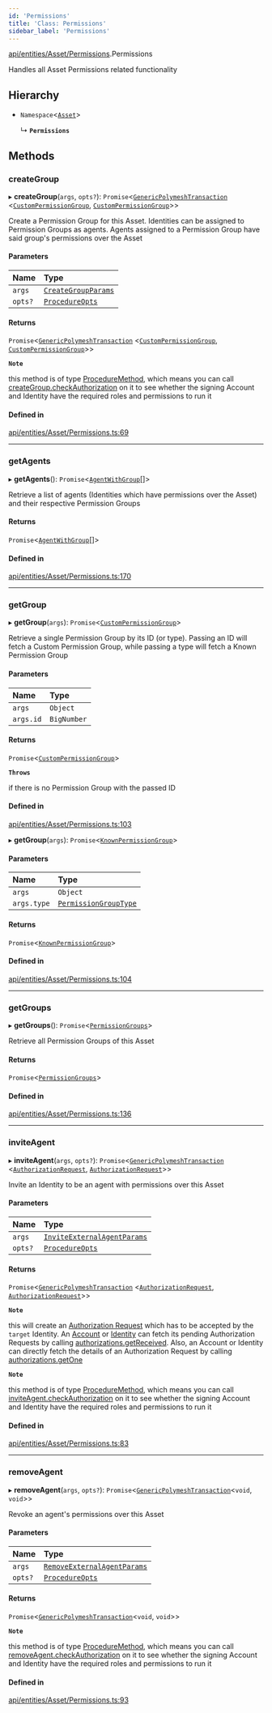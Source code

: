```yaml
---
id: 'Permissions'
title: 'Class: Permissions'
sidebar_label: 'Permissions'
---
```


[api/entities/Asset/Permissions](../../../../../modules/API/Entities/Asset/Permissions/Permissions.md).Permissions

Handles all Asset Permissions related functionality

## Hierarchy

- `Namespace`\<[`Asset`](../Asset.md)\>

  ↳ **`Permissions`**

## Methods

### createGroup

▸ **createGroup**(`args`, `opts?`): `Promise`\<[`GenericPolymeshTransaction`](../../../../../modules/Types/Types.md#genericpolymeshtransaction) \<[`CustomPermissionGroup`](../../CustomPermissionGroup/CustomPermissionGroup.md), [`CustomPermissionGroup`](../../CustomPermissionGroup/CustomPermissionGroup.md)\>\>

Create a Permission Group for this Asset. Identities can be assigned to Permission Groups as agents. Agents assigned to a Permission Group have said group's permissions over the Asset

#### Parameters

| Name    | Type                                                                                                         |
| :------ | :----------------------------------------------------------------------------------------------------------- |
| `args`  | [`CreateGroupParams`](../../../../../interfaces/API/Procedures/Types/CreateGroupParams/CreateGroupParams.md) |
| `opts?` | [`ProcedureOpts`](../../../../../interfaces/Types/ProcedureOpts/ProcedureOpts.md)                            |

#### Returns

`Promise`\<[`GenericPolymeshTransaction`](../../../../../modules/Types/Types.md#genericpolymeshtransaction) \<[`CustomPermissionGroup`](../../CustomPermissionGroup/CustomPermissionGroup.md), [`CustomPermissionGroup`](../../CustomPermissionGroup/CustomPermissionGroup.md)\>\>

**`Note`**

this method is of type [ProcedureMethod](../../../../../interfaces/Types/ProcedureMethod/ProcedureMethod.md), which means you can call [createGroup.checkAuthorization](../../../../../interfaces/Types/ProcedureMethod/ProcedureMethod.md#checkauthorization)
on it to see whether the signing Account and Identity have the required roles and permissions to run it

#### Defined in

[api/entities/Asset/Permissions.ts:69](https://github.com/PolymeshAssociation/polymesh-sdk/blob/95e180d28/src/api/entities/Asset/Permissions.ts#L69)

---

### getAgents

▸ **getAgents**(): `Promise`\<[`AgentWithGroup`](../../../../../interfaces/API/Entities/Asset/Types/AgentWithGroup/AgentWithGroup.md)[]\>

Retrieve a list of agents (Identities which have permissions over the Asset) and
their respective Permission Groups

#### Returns

`Promise`\<[`AgentWithGroup`](../../../../../interfaces/API/Entities/Asset/Types/AgentWithGroup/AgentWithGroup.md)[]\>

#### Defined in

[api/entities/Asset/Permissions.ts:170](https://github.com/PolymeshAssociation/polymesh-sdk/blob/95e180d28/src/api/entities/Asset/Permissions.ts#L170)

---

### getGroup

▸ **getGroup**(`args`): `Promise`\<[`CustomPermissionGroup`](../../CustomPermissionGroup/CustomPermissionGroup.md)\>

Retrieve a single Permission Group by its ID (or type). Passing an ID will fetch a Custom Permission Group,
while passing a type will fetch a Known Permission Group

#### Parameters

| Name      | Type        |
| :-------- | :---------- |
| `args`    | `Object`    |
| `args.id` | `BigNumber` |

#### Returns

`Promise`\<[`CustomPermissionGroup`](../../CustomPermissionGroup/CustomPermissionGroup.md)\>

**`Throws`**

if there is no Permission Group with the passed ID

#### Defined in

[api/entities/Asset/Permissions.ts:103](https://github.com/PolymeshAssociation/polymesh-sdk/blob/95e180d28/src/api/entities/Asset/Permissions.ts#L103)

▸ **getGroup**(`args`): `Promise`\<[`KnownPermissionGroup`](../../KnownPermissionGroup/KnownPermissionGroup.md)\>

#### Parameters

| Name        | Type                                                                                           |
| :---------- | :--------------------------------------------------------------------------------------------- |
| `args`      | `Object`                                                                                       |
| `args.type` | [`PermissionGroupType`](../../../../../enums/Types/PermissionGroupType/PermissionGroupType.md) |

#### Returns

`Promise`\<[`KnownPermissionGroup`](../../KnownPermissionGroup/KnownPermissionGroup.md)\>

#### Defined in

[api/entities/Asset/Permissions.ts:104](https://github.com/PolymeshAssociation/polymesh-sdk/blob/95e180d28/src/api/entities/Asset/Permissions.ts#L104)

---

### getGroups

▸ **getGroups**(): `Promise`\<[`PermissionGroups`](../../../../../interfaces/Types/PermissionGroups/PermissionGroups.md)\>

Retrieve all Permission Groups of this Asset

#### Returns

`Promise`\<[`PermissionGroups`](../../../../../interfaces/Types/PermissionGroups/PermissionGroups.md)\>

#### Defined in

[api/entities/Asset/Permissions.ts:136](https://github.com/PolymeshAssociation/polymesh-sdk/blob/95e180d28/src/api/entities/Asset/Permissions.ts#L136)

---

### inviteAgent

▸ **inviteAgent**(`args`, `opts?`): `Promise`\<[`GenericPolymeshTransaction`](../../../../../modules/Types/Types.md#genericpolymeshtransaction) \<[`AuthorizationRequest`](../../AuthorizationRequest/AuthorizationRequest.md), [`AuthorizationRequest`](../../AuthorizationRequest/AuthorizationRequest.md)\>\>

Invite an Identity to be an agent with permissions over this Asset

#### Parameters

| Name    | Type                                                                                                                                 |
| :------ | :----------------------------------------------------------------------------------------------------------------------------------- |
| `args`  | [`InviteExternalAgentParams`](../../../../../interfaces/API/Procedures/Types/InviteExternalAgentParams/InviteExternalAgentParams.md) |
| `opts?` | [`ProcedureOpts`](../../../../../interfaces/Types/ProcedureOpts/ProcedureOpts.md)                                                    |

#### Returns

`Promise`\<[`GenericPolymeshTransaction`](../../../../../modules/Types/Types.md#genericpolymeshtransaction) \<[`AuthorizationRequest`](../../AuthorizationRequest/AuthorizationRequest.md), [`AuthorizationRequest`](../../AuthorizationRequest/AuthorizationRequest.md)\>\>

**`Note`**

this will create an [Authorization Request](../../AuthorizationRequest/AuthorizationRequest.md) which has to be accepted by the `target` Identity.
An [Account](../../Account/Account.md) or [Identity](../../Identity/Identity.md) can fetch its pending Authorization Requests by calling [authorizations.getReceived](../../Common/Namespaces/Authorizations/Authorizations.md#getreceived).
Also, an Account or Identity can directly fetch the details of an Authorization Request by calling [authorizations.getOne](../../Common/Namespaces/Authorizations/Authorizations.md#getone)

**`Note`**

this method is of type [ProcedureMethod](../../../../../interfaces/Types/ProcedureMethod/ProcedureMethod.md), which means you can call [inviteAgent.checkAuthorization](../../../../../interfaces/Types/ProcedureMethod/ProcedureMethod.md#checkauthorization)
on it to see whether the signing Account and Identity have the required roles and permissions to run it

#### Defined in

[api/entities/Asset/Permissions.ts:83](https://github.com/PolymeshAssociation/polymesh-sdk/blob/95e180d28/src/api/entities/Asset/Permissions.ts#L83)

---

### removeAgent

▸ **removeAgent**(`args`, `opts?`): `Promise`\<[`GenericPolymeshTransaction`](../../../../../modules/Types/Types.md#genericpolymeshtransaction)\<`void`, `void`\>\>

Revoke an agent's permissions over this Asset

#### Parameters

| Name    | Type                                                                                                                                 |
| :------ | :----------------------------------------------------------------------------------------------------------------------------------- |
| `args`  | [`RemoveExternalAgentParams`](../../../../../interfaces/API/Procedures/Types/RemoveExternalAgentParams/RemoveExternalAgentParams.md) |
| `opts?` | [`ProcedureOpts`](../../../../../interfaces/Types/ProcedureOpts/ProcedureOpts.md)                                                    |

#### Returns

`Promise`\<[`GenericPolymeshTransaction`](../../../../../modules/Types/Types.md#genericpolymeshtransaction)\<`void`, `void`\>\>

**`Note`**

this method is of type [ProcedureMethod](../../../../../interfaces/Types/ProcedureMethod/ProcedureMethod.md), which means you can call [removeAgent.checkAuthorization](../../../../../interfaces/Types/ProcedureMethod/ProcedureMethod.md#checkauthorization)
on it to see whether the signing Account and Identity have the required roles and permissions to run it

#### Defined in

[api/entities/Asset/Permissions.ts:93](https://github.com/PolymeshAssociation/polymesh-sdk/blob/95e180d28/src/api/entities/Asset/Permissions.ts#L93)

